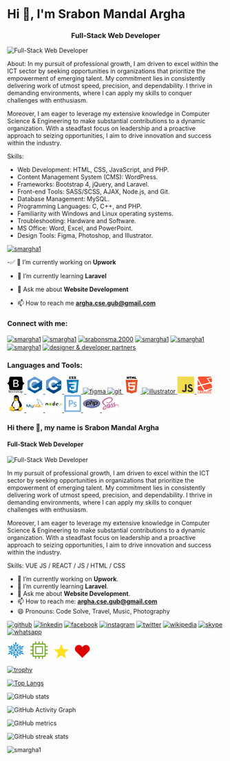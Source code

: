<h1 align="left">Hi 👋, I'm Srabon Mandal Argha</h1>
<h3 align="center">Full-Stack Web Developer</h3>

![*Full-Stack Web Developer*](https://arturssmirnovs.github.io/github-profile-readme-generator/images/banner.png)

About:
In my pursuit of professional growth, I am driven to excel within the ICT sector by seeking opportunities in organizations that prioritize the empowerment of emerging talent. My commitment lies in consistently delivering work of utmost speed, precision, and dependability. I thrive in demanding environments, where I can apply my skills to conquer challenges with enthusiasm.

Moreover, I am eager to leverage my extensive knowledge in Computer Science & Engineering to make substantial contributions to a dynamic organization. With a steadfast focus on leadership and a proactive approach to seizing opportunities, I aim to drive innovation and success within the industry.

Skills: 
- Web Development: HTML, CSS, JavaScript, and PHP.
- Content Management System (CMS): WordPress.
- Frameworks: Bootstrap 4, jQuery, and Laravel.
- Front-end Tools: SASS/SCSS, AJAX, Node.js, and Git.
- Database Management: MySQL.
- Programming Languages: C, C++, and PHP.
- Familiarity with Windows and Linux operating systems.
- Troubleshooting: Hardware and Software.
- MS Office: Word, Excel, and PowerPoint.
- Design Tools: Figma, Photoshop, and Illustrator.   





<p align="left"> <a href="https://github.com/ryo-ma/github-profile-trophy"><img src="https://github-profile-trophy.vercel.app/?username=smargha1" alt="smargha1" /></a> </p>

-✅ 🔭 I’m currently working on **Upwork**

- 🌱 I’m currently learning **Laravel**

- 💬 Ask me about **Website Development**

- 📫 How to reach me **argha.cse.gub@gmail.com**

<h3 align="left">Connect with me:</h3>
<p align="left">
<a href="https://twitter.com/smargha1" target="blank"><img align="center" src="https://raw.githubusercontent.com/rahuldkjain/github-profile-readme-generator/master/src/images/icons/Social/twitter.svg" alt="smargha1" height="30" width="40" /></a>
<a href="https://linkedin.com/in/smargha1" target="blank"><img align="center" src="https://raw.githubusercontent.com/rahuldkjain/github-profile-readme-generator/master/src/images/icons/Social/linked-in-alt.svg" alt="smargha1" height="30" width="40" /></a>
<a href="https://fb.com/srabonsma.2000" target="blank"><img align="center" src="https://raw.githubusercontent.com/rahuldkjain/github-profile-readme-generator/master/src/images/icons/Social/facebook.svg" alt="srabonsma.2000" height="30" width="40" /></a>
<a href="https://instagram.com/smargha1" target="blank"><img align="center" src="https://raw.githubusercontent.com/rahuldkjain/github-profile-readme-generator/master/src/images/icons/Social/instagram.svg" alt="smargha1" height="30" width="40" /></a>
<a href="https://dribbble.com/smargha1" target="blank"><img align="center" src="https://raw.githubusercontent.com/rahuldkjain/github-profile-readme-generator/master/src/images/icons/Social/dribbble.svg" alt="smargha1" height="30" width="40" /></a>
<a href="https://www.behance.net/smargha1" target="blank"><img align="center" src="https://raw.githubusercontent.com/rahuldkjain/github-profile-readme-generator/master/src/images/icons/Social/behance.svg" alt="smargha1" height="30" width="40" /></a>
<a href="https://www.youtube.com/c/designer & developer partners" target="blank"><img align="center" src="https://raw.githubusercontent.com/rahuldkjain/github-profile-readme-generator/master/src/images/icons/Social/youtube.svg" alt="designer & developer partners" height="30" width="40" /></a>
</p>

<h3 align="left">Languages and Tools:</h3>
<p align="left"> <a href="https://getbootstrap.com" target="_blank" rel="noreferrer"> <img src="https://raw.githubusercontent.com/devicons/devicon/master/icons/bootstrap/bootstrap-plain-wordmark.svg" alt="bootstrap" width="40" height="40"/> </a> <a href="https://www.cprogramming.com/" target="_blank" rel="noreferrer"> <img src="https://raw.githubusercontent.com/devicons/devicon/master/icons/c/c-original.svg" alt="c" width="40" height="40"/> </a> <a href="https://www.w3schools.com/cpp/" target="_blank" rel="noreferrer"> <img src="https://raw.githubusercontent.com/devicons/devicon/master/icons/cplusplus/cplusplus-original.svg" alt="cplusplus" width="40" height="40"/> </a> <a href="https://www.w3schools.com/css/" target="_blank" rel="noreferrer"> <img src="https://raw.githubusercontent.com/devicons/devicon/master/icons/css3/css3-original-wordmark.svg" alt="css3" width="40" height="40"/> </a> <a href="https://www.figma.com/" target="_blank" rel="noreferrer"> <img src="https://www.vectorlogo.zone/logos/figma/figma-icon.svg" alt="figma" width="40" height="40"/> </a> <a href="https://git-scm.com/" target="_blank" rel="noreferrer"> <img src="https://www.vectorlogo.zone/logos/git-scm/git-scm-icon.svg" alt="git" width="40" height="40"/> </a> <a href="https://www.w3.org/html/" target="_blank" rel="noreferrer"> <img src="https://raw.githubusercontent.com/devicons/devicon/master/icons/html5/html5-original-wordmark.svg" alt="html5" width="40" height="40"/> </a> <a href="https://www.adobe.com/in/products/illustrator.html" target="_blank" rel="noreferrer"> <img src="https://www.vectorlogo.zone/logos/adobe_illustrator/adobe_illustrator-icon.svg" alt="illustrator" width="40" height="40"/> </a> <a href="https://developer.mozilla.org/en-US/docs/Web/JavaScript" target="_blank" rel="noreferrer"> <img src="https://raw.githubusercontent.com/devicons/devicon/master/icons/javascript/javascript-original.svg" alt="javascript" width="40" height="40"/> </a> <a href="https://laravel.com/" target="_blank" rel="noreferrer"> <img src="https://raw.githubusercontent.com/devicons/devicon/master/icons/laravel/laravel-plain-wordmark.svg" alt="laravel" width="40" height="40"/> </a> <a href="https://www.linux.org/" target="_blank" rel="noreferrer"> <img src="https://raw.githubusercontent.com/devicons/devicon/master/icons/linux/linux-original.svg" alt="linux" width="40" height="40"/> </a> <a href="https://www.mysql.com/" target="_blank" rel="noreferrer"> <img src="https://raw.githubusercontent.com/devicons/devicon/master/icons/mysql/mysql-original-wordmark.svg" alt="mysql" width="40" height="40"/> </a> <a href="https://nodejs.org" target="_blank" rel="noreferrer"> <img src="https://raw.githubusercontent.com/devicons/devicon/master/icons/nodejs/nodejs-original-wordmark.svg" alt="nodejs" width="40" height="40"/> </a> <a href="https://www.photoshop.com/en" target="_blank" rel="noreferrer"> <img src="https://raw.githubusercontent.com/devicons/devicon/master/icons/photoshop/photoshop-line.svg" alt="photoshop" width="40" height="40"/> </a> <a href="https://www.php.net" target="_blank" rel="noreferrer"> <img src="https://raw.githubusercontent.com/devicons/devicon/master/icons/php/php-original.svg" alt="php" width="40" height="40"/> </a> <a href="https://sass-lang.com" target="_blank" rel="noreferrer"> <img src="https://raw.githubusercontent.com/devicons/devicon/master/icons/sass/sass-original.svg" alt="sass" width="40" height="40"/> </a> </p>



### Hi there 👋, my name is **Srabon Mandal Argha**
#### Full-Stack Web Developer
![Full-Stack Web Developer](https://arturssmirnovs.github.io/github-profile-readme-generator/images/banner.png)

In my pursuit of professional growth, I am driven to excel within the ICT sector by seeking opportunities in organizations that prioritize the empowerment of emerging talent. My commitment lies in consistently delivering work of utmost speed, precision, and dependability. I thrive in demanding environments, where I can apply my skills to conquer challenges with enthusiasm.

Moreover, I am eager to leverage my extensive knowledge in Computer Science & Engineering to make substantial contributions to a dynamic organization. With a steadfast focus on leadership and a proactive approach to seizing opportunities, I aim to drive innovation and success within the industry.

Skills: VUE JS / REACT / JS / HTML / CSS

- 🔭 I’m currently working on **Upwork**. 
- 🌱 I’m currently learning **Laravel**. 
- 💬 Ask me about **Website Development**. 
- 📫 How to reach me: **argha.cse.gub@gmail.com** 
- 😄 Pronouns: Code Solve, Travel, Music, Photography 


[<img src='https://cdn.jsdelivr.net/npm/simple-icons@3.0.1/icons/github.svg' alt='github' height='40'>](https://github.com/smargha1)  [<img src='https://cdn.jsdelivr.net/npm/simple-icons@3.0.1/icons/linkedin.svg' alt='linkedin' height='40'>](https://www.linkedin.com/in/smargha1/)  [<img src='https://cdn.jsdelivr.net/npm/simple-icons@3.0.1/icons/facebook.svg' alt='facebook' height='40'>](https://www.facebook.com/srabonsma.2000)  [<img src='https://cdn.jsdelivr.net/npm/simple-icons@3.0.1/icons/instagram.svg' alt='instagram' height='40'>](https://www.instagram.com/smargha1/)  [<img src='https://cdn.jsdelivr.net/npm/simple-icons@3.0.1/icons/twitter.svg' alt='twitter' height='40'>](https://twitter.com/smargha1)  [<img src='https://cdn.jsdelivr.net/npm/simple-icons@3.0.1/icons/wikipedia.svg' alt='wikipedia' height='40'>](https://en.wikialpha.org/wiki/Srabon_Mandal_Argha/)  [<img src='https://cdn.jsdelivr.net/npm/simple-icons@3.0.1/icons/skype.svg' alt='skype' height='40'>](https://join.skype.com/invite/Wd8fi7YnoCXM/)  [<img src='https://cdn.jsdelivr.net/npm/simple-icons@3.0.1/icons/whatsapp.svg' alt='whatsapp' height='40'>](https://wa.link/wtzjkl/)  

<a href='https://archiveprogram.github.com/'><img src='https://raw.githubusercontent.com/acervenky/animated-github-badges/master/assets/acbadge.gif' width='40' height='40'></a> <a href='https://docs.github.com/en/developers'><img src='https://raw.githubusercontent.com/acervenky/animated-github-badges/master/assets/devbadge.gif' width='40' height='40'></a> <a href='https://stars.github.com/'><img src='https://raw.githubusercontent.com/acervenky/animated-github-badges/master/assets/starbadge.gif' width='35' height='35'></a> <a href='https://docs.github.com/en/github/supporting-the-open-source-community-with-github-sponsors'><img src='https://raw.githubusercontent.com/acervenky/animated-github-badges/master/assets/sponsorbadge.gif' width='35' height='35'></a> 

[![trophy](https://github-profile-trophy.vercel.app/?username=smargha1)](https://github.com/ryo-ma/github-profile-trophy)

[![Top Langs](https://github-readme-stats.vercel.app/api/top-langs/?username=smargha1)](https://github.com/anuraghazra/github-readme-stats)

![GitHub stats](https://github-readme-stats.vercel.app/api?username=smargha1&show_icons=true&count_private=true)  

![GitHub Activity Graph](https://activity-graph.herokuapp.com/graph?username=smargha1)  

![GitHub metrics](https://metrics.lecoq.io/smargha1)  

![GitHub streak stats](https://streak-stats.demolab.com/?user=smargha1)  
 
<p align="left"> <img src="https://komarev.com/ghpvc/?username=smargha1&label=Profile%20views&color=0e75b6&style=flat" alt="smargha1" /> </p>
